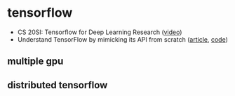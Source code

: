 # tensorflow

- CS 20SI: Tensorflow for Deep Learning Research ([video](https://www.bilibili.com/video/av9156347))
- Understand TensorFlow by mimicking its API from scratch ([article](https://medium.com/@d3lm/understand-tensorflow-by-mimicking-its-api-from-scratch-faa55787170d), [code](https://github.com/gaoxinge/machine-learning/tree/master/tensorflow/2))

## multiple gpu

## distributed tensorflow